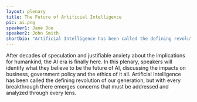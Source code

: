 ```yaml
---
layout: plenary
title: The Future of Artificial Intelligence
pic: ai.png
speaker1: Jane Doe
speaker2: John Smith
shortbio: "Artificial Intelligence has been called the defining revolution of our generation, but with every breakthrough there emerges concerns that must be addressed and analyzed through every lens."
---
```


After decades of speculation and justifiable anxiety about the implications for humankind, the AI era is finally here. In this plenary, speakers will identify what they believe to be the future of AI, discussing the impacts on business, government policy and the ethics of it all. Artificial Intelligence has been called the defining revolution of our generation, but with every breakthrough there emerges concerns that must be addressed and analyzed through every lens.
